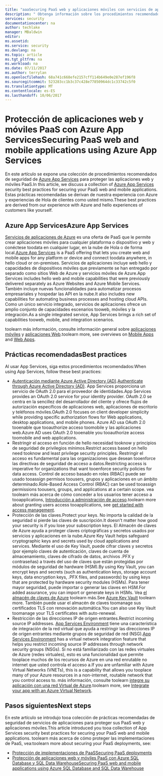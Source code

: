 ```yaml
---
title: "aaaSecuring PaaS web y aplicaciones móviles con servicios de aplicaciones de Azure | Documentos de Microsoft"
description: " Obtenga información sobre los procedimientos recomendados de seguridad de Azure App Services para proteger las aplicaciones web y móviles PaaS. "
services: security
documentationcenter: na
author: techlake
manager: MBaldwin
editor: 
ms.assetid: 
ms.service: security
ms.devlang: na
ms.topic: article
ms.tgt_pltfrm: na
ms.workload: na
ms.date: 07/11/2017
ms.author: terrylan
ms.openlocfilehash: 68a741c668efe2157cff114b649e0e287ef196f8
ms.sourcegitcommit: 523283cc1b3c37c428e77850964dc1c33742c5f0
ms.translationtype: MT
ms.contentlocale: es-ES
ms.lasthandoff: 10/06/2017
---
```

# <a name="securing-paas-web-and-mobile-applications-using-azure-app-services"></a><span data-ttu-id="5ea43-103">Protección de aplicaciones web y móviles PaaS con Azure App Services</span><span class="sxs-lookup"><span data-stu-id="5ea43-103">Securing PaaS web and mobile applications using Azure App Services</span></span>

<span data-ttu-id="5ea43-104">En este artículo se expone una colección de procedimientos recomendados de seguridad de [Azure App Services](https://azure.microsoft.com/services/app-service/) para proteger las aplicaciones web y móviles PaaS.</span><span class="sxs-lookup"><span data-stu-id="5ea43-104">In this article, we discuss a collection of [Azure App Services](https://azure.microsoft.com/services/app-service/) security best practices for securing your PaaS web and mobile applications.</span></span> <span data-ttu-id="5ea43-105">Estas prácticas recomendadas se derivan de nuestra experiencia con Azure y experiencias de Hola de clientes como usted mismo.</span><span class="sxs-lookup"><span data-stu-id="5ea43-105">These best practices are derived from our experience with Azure and hello experiences of customers like yourself.</span></span>

## <a name="azure-app-services"></a><span data-ttu-id="5ea43-106">Azure App Services</span><span class="sxs-lookup"><span data-stu-id="5ea43-106">Azure App Services</span></span>
<span data-ttu-id="5ea43-107">[Servicios de aplicaciones de Azure](../app-service/app-service-value-prop-what-is.md) es una oferta de PaaS que le permite crear aplicaciones móviles para cualquier plataforma o dispositivo y web y conéctese toodata en cualquier lugar, en la nube de Hola o de forma local.</span><span class="sxs-lookup"><span data-stu-id="5ea43-107">[Azure App Services](../app-service/app-service-value-prop-what-is.md) is a PaaS offering that lets you create web and mobile apps for any platform or device and connect toodata anywhere, in hello cloud or on-premises.</span></span> <span data-ttu-id="5ea43-108">Servicios de aplicaciones incluye web hello y capacidades de dispositivos móviles que previamente se han entregado por separado como sitios Web de Azure y servicios móviles de Azure.</span><span class="sxs-lookup"><span data-stu-id="5ea43-108">App Services includes hello web and mobile capabilities that were previously delivered separately as Azure Websites and Azure Mobile Services.</span></span> <span data-ttu-id="5ea43-109">También incluye nuevas funcionalidades para automatizar procesos empresariales y hospedar las API en la nube.</span><span class="sxs-lookup"><span data-stu-id="5ea43-109">It also includes new capabilities for automating business processes and hosting cloud APIs.</span></span> <span data-ttu-id="5ea43-110">Como un único servicio integrado, servicios de aplicaciones ofrece un amplio conjunto de capacidades escenarios tooweb, móviles y la integración.</span><span class="sxs-lookup"><span data-stu-id="5ea43-110">As a single integrated service, App Services brings a rich set of capabilities tooweb, mobile, and integration scenarios.</span></span>

<span data-ttu-id="5ea43-111">toolearn más información, consulte información general sobre [aplicaciones móviles](../app-service-mobile/app-service-mobile-value-prop.md) y [aplicaciones Web](../app-service-web/app-service-web-overview.md).</span><span class="sxs-lookup"><span data-stu-id="5ea43-111">toolearn more, see overviews on [Mobile Apps](../app-service-mobile/app-service-mobile-value-prop.md) and [Web Apps](../app-service-web/app-service-web-overview.md).</span></span>

## <a name="best-practices"></a><span data-ttu-id="5ea43-112">Prácticas recomendadas</span><span class="sxs-lookup"><span data-stu-id="5ea43-112">Best practices</span></span>

<span data-ttu-id="5ea43-113">Al usar App Services, siga estos procedimientos recomendados:</span><span class="sxs-lookup"><span data-stu-id="5ea43-113">When using App Services, follow these best practices:</span></span>

- <span data-ttu-id="5ea43-114">[Autenticación mediante Azure Active Directory (AD)](../app-service-web/web-sites-authentication-authorization.md#authenticate-through-azure-active-directory).</span><span class="sxs-lookup"><span data-stu-id="5ea43-114">[Authenticate through Azure Active Directory (AD)](../app-service-web/web-sites-authentication-authorization.md#authenticate-through-azure-active-directory).</span></span> <span data-ttu-id="5ea43-115">App Services proporciona un servicio de OAuth 2.0 para el proveedor de identidades.</span><span class="sxs-lookup"><span data-stu-id="5ea43-115">App Services provides an OAuth 2.0 service for your identity provider.</span></span> <span data-ttu-id="5ea43-116">OAuth 2.0 se centra en la sencillez del desarrollador del cliente y ofrece flujos de autorización específicos de aplicaciones web, aplicaciones de escritorio y teléfonos móviles.</span><span class="sxs-lookup"><span data-stu-id="5ea43-116">OAuth 2.0 focuses on client developer simplicity while providing specific authorization flows for Web applications, desktop applications, and mobile phones.</span></span> <span data-ttu-id="5ea43-117">Azure AD usa OAuth 2.0 tooenable que tooauthorize acceso toomobile y las aplicaciones web.</span><span class="sxs-lookup"><span data-stu-id="5ea43-117">Azure AD uses OAuth 2.0 tooenable you tooauthorize access toomobile and web applications.</span></span>
- <span data-ttu-id="5ea43-118">Restringir el acceso en función de hello necesidad tooknow y principios de seguridad de privilegios mínimos.</span><span class="sxs-lookup"><span data-stu-id="5ea43-118">Restrict access based on hello need tooknow and least privilege security principles.</span></span> <span data-ttu-id="5ea43-119">Restringir el acceso es fundamental para las organizaciones que desean tooenforce las directivas de seguridad de acceso a datos.</span><span class="sxs-lookup"><span data-stu-id="5ea43-119">Restricting access is imperative for organizations that want tooenforce security policies for data access.</span></span> <span data-ttu-id="5ea43-120">Control de acceso basado en roles (RBAC) puede ser usado tooassign permisos toousers, grupos y aplicaciones en un ámbito determinado.</span><span class="sxs-lookup"><span data-stu-id="5ea43-120">Role-Based Access Control (RBAC) can be used tooassign permissions toousers, groups, and applications at a certain scope.</span></span> <span data-ttu-id="5ea43-121">vea toolearn más acerca de cómo conceder a los usuarios tener acceso a tooapplications, [Introducción a administración de acceso](../active-directory/role-based-access-control-what-is.md).</span><span class="sxs-lookup"><span data-stu-id="5ea43-121">toolearn more about granting users access tooapplications, see [get started with access management](../active-directory/role-based-access-control-what-is.md).</span></span>
- <span data-ttu-id="5ea43-122">Protección de las claves.</span><span class="sxs-lookup"><span data-stu-id="5ea43-122">Protect your keys.</span></span> <span data-ttu-id="5ea43-123">No importa la calidad de la seguridad si pierde las claves de suscripción.</span><span class="sxs-lookup"><span data-stu-id="5ea43-123">It doesn't matter how good your security is if you lose your subscription keys.</span></span> <span data-ttu-id="5ea43-124">El Almacén de claves de Azure ayuda a proteger claves criptográficas y secretos usados por servicios y aplicaciones en la nube.</span><span class="sxs-lookup"><span data-stu-id="5ea43-124">Azure Key Vault helps safeguard cryptographic keys and secrets used by cloud applications and services.</span></span> <span data-ttu-id="5ea43-125">Mediante el uso de Key Vault, puede cifrar claves y secretos (por ejemplo claves de autenticación, claves de cuenta de almacenamiento, claves de cifrado de datos, archivos .PFX y contraseñas) a través del uso de claves que están protegidas por módulos de seguridad de hardware (HSM).</span><span class="sxs-lookup"><span data-stu-id="5ea43-125">By using Key Vault, you can encrypt keys and secrets (such as authentication keys, storage account keys, data encryption keys, .PFX files, and passwords) by using keys that are protected by hardware security modules (HSMs).</span></span> <span data-ttu-id="5ea43-126">Para tener mayor seguridad, puede importar o generar las claves en HSM.</span><span class="sxs-lookup"><span data-stu-id="5ea43-126">For added assurance, you can import or generate keys in HSMs.</span></span> <span data-ttu-id="5ea43-127">Vea [el almacén de claves de Azure](../key-vault/key-vault-whatis.md) toolearn más.</span><span class="sxs-lookup"><span data-stu-id="5ea43-127">See [Azure Key Vault](../key-vault/key-vault-whatis.md) toolearn more.</span></span> <span data-ttu-id="5ea43-128">También puede usar el almacén de claves toomanage sus certificados TLS con renovación automática.</span><span class="sxs-lookup"><span data-stu-id="5ea43-128">You can also use Key Vault toomanage your TLS certificates with auto-renewal.</span></span>
- <span data-ttu-id="5ea43-129">Restricción de las direcciones IP de origen entrantes.</span><span class="sxs-lookup"><span data-stu-id="5ea43-129">Restrict incoming source IP addresses.</span></span> <span data-ttu-id="5ea43-130">[App Services Environment](../app-service-web/app-service-app-service-environment-intro.md) tiene una característica de integración de la red virtual que ayuda a restringir las direcciones IP de origen entrantes mediante grupos de seguridad de red (NSG).</span><span class="sxs-lookup"><span data-stu-id="5ea43-130">[App Services Environment](../app-service-web/app-service-app-service-environment-intro.md) has a virtual network integration feature that helps you restrict incoming source IP addresses through network security groups (NSGs).</span></span> <span data-ttu-id="5ea43-131">Si no está familiarizado con las redes virtuales de Azure (redes virtuales), esto es una funcionalidad que permite tooplace muchos de los recursos de Azure en una red enrutable no internet que usted controla el acceso a.</span><span class="sxs-lookup"><span data-stu-id="5ea43-131">If you are unfamiliar with Azure Virtual Networks (VNETs), this is a capability that allows you tooplace many of your Azure resources in a non-internet, routable network that you control access to.</span></span> <span data-ttu-id="5ea43-132">más información, consulte toolearn [integre su aplicación con una red Virtual de Azure](../app-service-web/web-sites-integrate-with-vnet.md).</span><span class="sxs-lookup"><span data-stu-id="5ea43-132">toolearn more, see [Integrate your app with an Azure Virtual Network](../app-service-web/web-sites-integrate-with-vnet.md).</span></span>

## <a name="next-steps"></a><span data-ttu-id="5ea43-133">Pasos siguientes</span><span class="sxs-lookup"><span data-stu-id="5ea43-133">Next steps</span></span>
<span data-ttu-id="5ea43-134">En este artículo se introdujo tooa colección de prácticas recomendadas de seguridad de servicios de aplicaciones para proteger sus PaaS web y aplicaciones móviles.</span><span class="sxs-lookup"><span data-stu-id="5ea43-134">This article introduced you tooa collection of App Services security best practices for securing your PaaS web and mobile applications.</span></span> <span data-ttu-id="5ea43-135">toolearn más acerca de cómo proteger las implementaciones de PaaS, vea:</span><span class="sxs-lookup"><span data-stu-id="5ea43-135">toolearn more about securing your PaaS deployments, see:</span></span>

- [<span data-ttu-id="5ea43-136">Protección de implementaciones de PaaS</span><span class="sxs-lookup"><span data-stu-id="5ea43-136">Securing PaaS deployments</span></span>](security-paas-deployments.md)
- [<span data-ttu-id="5ea43-137">Protección de aplicaciones web y móviles PaaS con Azure SQL Database y SQL Data Warehouse</span><span class="sxs-lookup"><span data-stu-id="5ea43-137">Securing PaaS web and mobile applications using Azure SQL Database and SQL Data Warehouse</span></span>](security-paas-applications-using-sql.md)
